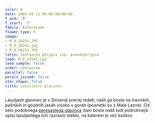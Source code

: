 ```yaml
---
color: R
date: 2005-09-11 00:00:00+00:00
f_end: '9'
f_start: '7'
family: Asteraceae
flower_type: K
image:
- M_0_10255.JPG
- M_0_10241.jpg
- M_0_10253.JPG
latin: Centaurea phrygia ssp. pseudophrygia
lead: M_0_10241.jpg
lead_sample: false
order: Centaurea
parallel: false
petals_joined: false
star_shape: false
title: Lasuljasti glavinec
---
```

Lasuljasti glavinec je v Sloveniji precej redek; našli ga boste na travnikih, pašnikih in gozdnih jasah visoko v gorah (posnetki so z Male Lazne). Od zelo podobnega [peresastega glavinca](../centaureaunifloranervosa/) (tam boste našli tudi podrobnejši opis) lasuljastega loči razraslo steblo, na katerem je več koškov.
